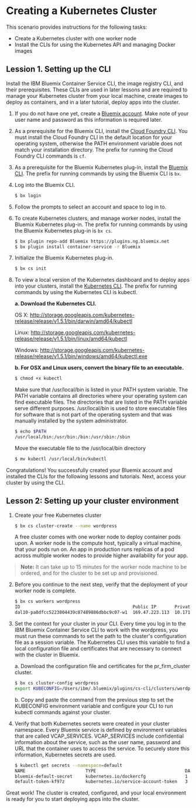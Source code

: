 # Creating a Kubernetes Cluster 

This scenario provides instructions for the following tasks:
- Create a Kubernetes cluster with one worker node
- Install the CLIs for using the Kubernetes API and managing Docker images


## Lession 1. Setting up the CLI

Install the IBM Bluemix Container Service CLI, the image registry CLI, and their prerequisites. These CLIs are used in later lessons and are required to manage your Kubernetes cluster from your local machine, create images to deploy as containers, and in a later tutorial, deploy apps into the cluster. 

1. If you do not have one yet, create a [Bluemix account](https://console.ng.bluemix.net/registration/). Make note of your user name and password as this information is required later.


2. As a prerequisite for the Bluemix CLI, install the [Cloud Foundry CLI](https://github.com/cloudfoundry/cli/releases). You must install the Cloud Foundry CLI in the default location for your operating system, otherwise the PATH environment variable does not match your installation directory. The prefix for running the Cloud Foundry CLI commands is `cf`.


3. As a prerequisite for the Bluemix Kubernetes plug-in, install the [Bluemix CLI](http://clis.ng.bluemix.net/ui/home.html). The prefix for running commands by using the Bluemix CLI is `bx`.


4. Log into the Bluemix CLI. 
    ```bash
    $ bx login
    ```

5. Follow the prompts to select an account and space to log in to.


6. To create Kubernetes clusters, and manage worker nodes, install the Bluemix Kubernetes plug-in. The prefix for running commands by using the Bluemix Kubernetes plug-in is `bx cs`. 
    ```bash
    $ bx plugin repo-add Bluemix https://plugins.ng.bluemix.net
    $ bx plugin install container-service -r Bluemix
    ```

7. Initialize the Bluemix Kubernetes plug-in. 
    ```bash
    $ bx cs init 
    ```

8. To view a local version of the Kubernetes dashboard and to deploy apps into your clusters, install the [Kubernetes CLI](https://kubernetes.io/docs/user-guide/prereqs/). The prefix for running commands by using the Kubernetes CLI is kubectl.

    **a. Download the Kubernetes CLI.**
    
    OS X: http://storage.googleapis.com/kubernetes-release/release/v1.5.1/bin/darwin/amd64/kubectl
    
    Linux: http://storage.googleapis.com/kubernetes-release/release/v1.5.1/bin/linux/amd64/kubectl

    Windows: http://storage.googleapis.com/kubernetes-release/release/v1.5.1/bin/windows/amd64/kubectl.exe
    
    **b. For OSX and Linux users, convert the binary file to an executable.**
    
    ```bash
    $ chmod +x kubectl
    ```
    Make sure that /usr/local/bin is listed in your PATH system variable. The PATH variable contains all directories where your operating system can find executable files. The directories that are listed in the PATH variable serve different purposes. /usr/local/bin is used to store executable files for software that is not part of the operating system and that was manually installed by the system administrator. 

    ```bash
    $ echo $PATH
    /usr/local/bin:/usr/bin:/bin:/usr/sbin:/sbin
    ```
    Move the executable file to the /usr/local/bin directory
    ```bash
    $ mv kubectl /usr/local/bin/kubectl
    ```

Congratulations! You successfully created your Bluemix account and installed the CLIs for the following lessons and tutorials. Next, access your cluster by using the CLI.

## Lesson 2: Setting up your cluster environment

1. Create your free Kubernetes cluster
    ```bash
    $ bx cs cluster-create --name wordpress
    ```
    A free cluster comes with one worker node to deploy container pods upon. A worker node is the compute host, typically a virtual machine, that your pods run on. An app in production runs replicas of a pod across multiple worker nodes to provide higher availability for your app.
    
> **Note:** It can take up to 15 minutes for the worker node machine to be ordered, and for the cluster to be set up and provisioned. 

2. Before you continue to the next step, verify that the deployment of your worker node is complete. 
    ```bash
    $ bx cs workers wordpress
    ID                                           Public IP       Private IP    Machine Type  State     Status   
    dal10-pa8dfcc5223804439c87489886dbbc9c07-w1  169.47.223.113  10.171.42.93  free         deployed  Deploy Automation Successful   
    ```
    
3. Set the context for your cluster in your CLI. Every time you log in to the IBM Bluemix Container Service CLI to work with the wordpress, you must run these commands to set the path to the cluster's configuration file as a session variable. The Kubernetes CLI uses this variable to find a local configuration file and certificates that are necessary to connect with the cluster in Bluemix.
    
    a. Download the configuration file and certificates for the pr_firm_cluster cluster. 
    ```bash
    $ bx cs cluster-config wordpress
    export KUBECONFIG=/Users/ibm/.bluemix/plugins/cs-cli/clusters/wordpress/kube-config-dal10-wordpress.yml
    ```
    b. Copy and paste the command from the previous step to set the KUBECONFIG environment variable and configure your CLI to run kubectl commands against your cluster. 
    
4. Verify that both Kubernetes secrets were created in your cluster namespace. Every Bluemix service is defined by environment variables that are called VCAP_SERVICES. VCAP_SERVICES include confidential information about the service, such as the user name, password and URL that the container uses to access the service. To securely store this information, Kubernetes secrets are used.  
    ```bash
    $ kubectl get secrets --namespace=default
    NAME                       TYPE                                  DATA      AGE
    bluemix-default-secret     kubernetes.io/dockercfg               1         1h
    default-token-kf97z        kubernetes.io/service-account-token   3         1h
    ```
Great work! The cluster is created, configured, and your local environment is ready for you to start deploying apps into the cluster.